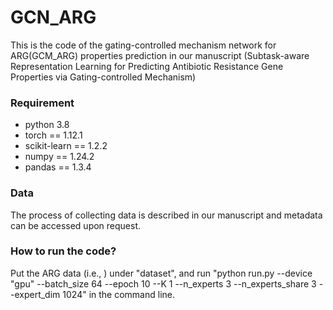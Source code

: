 # GCN_ARG

This is the code of the gating-controlled mechanism network for ARG(GCM_ARG) properties prediction in our manuscript (Subtask-aware Representation Learning for Predicting Antibiotic Resistance Gene Properties via Gating-controlled Mechanism)

### Requirement
- python 3.8
- torch == 1.12.1
- scikit-learn == 1.2.2
- numpy == 1.24.2
- pandas == 1.3.4

### Data
The process of collecting data is described in our manuscript and metadata can be accessed upon request.

### How to run the code?
Put the ARG data (i.e., ) under "dataset", and run "python run.py --device "gpu" --batch_size 64 --epoch 10 --K 1 --n_experts 3  --n_experts_share 3  --expert_dim 1024" in the command line.
